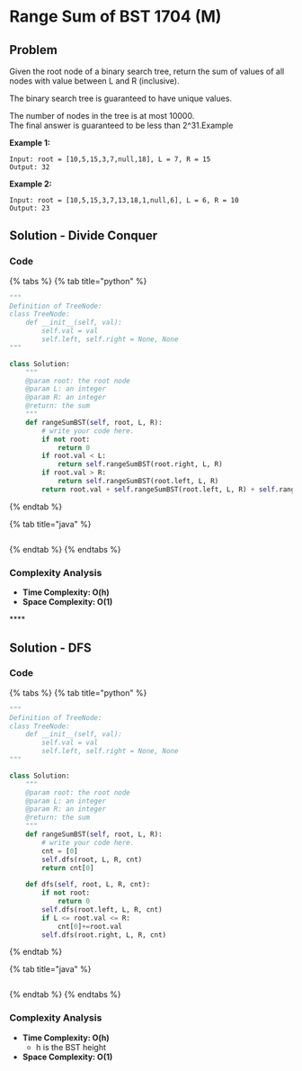 # Range Sum of BST 1704 \(M\)

## Problem

Given the root node of a binary search tree, return the sum of values of all nodes with value between L and R \(inclusive\).

The binary search tree is guaranteed to have unique values.

The number of nodes in the tree is at most 10000.  
The final answer is guaranteed to be less than 2^31.Example

**Example 1:**

```text
Input: root = [10,5,15,3,7,null,18], L = 7, R = 15
Output: 32
```

**Example 2:**

```text
Input: root = [10,5,15,3,7,13,18,1,null,6], L = 6, R = 10
Output: 23
```

## Solution - Divide Conquer

### Code

{% tabs %}
{% tab title="python" %}
```python
"""
Definition of TreeNode:
class TreeNode:
    def __init__(self, val):
        self.val = val
        self.left, self.right = None, None
"""

class Solution:
    """
    @param root: the root node
    @param L: an integer
    @param R: an integer
    @return: the sum
    """
    def rangeSumBST(self, root, L, R):
        # write your code here.
        if not root:
            return 0
        if root.val < L:
            return self.rangeSumBST(root.right, L, R)
        if root.val > R:
            return self.rangeSumBST(root.left, L, R)
        return root.val + self.rangeSumBST(root.left, L, R) + self.rangeSumBST(root.right, L, R)
```
{% endtab %}

{% tab title="java" %}
```

```
{% endtab %}
{% endtabs %}

### Complexity Analysis

* **Time Complexity: O\(h\)**
* **Space Complexity: O\(1\)**

\*\*\*\*

## Solution - DFS

### Code

{% tabs %}
{% tab title="python" %}
```python
"""
Definition of TreeNode:
class TreeNode:
    def __init__(self, val):
        self.val = val
        self.left, self.right = None, None
"""

class Solution:
    """
    @param root: the root node
    @param L: an integer
    @param R: an integer
    @return: the sum
    """
    def rangeSumBST(self, root, L, R):
        # write your code here.
        cnt = [0]
        self.dfs(root, L, R, cnt)
        return cnt[0]
    
    def dfs(self, root, L, R, cnt):
        if not root:
            return 0
        self.dfs(root.left, L, R, cnt)
        if L <= root.val <= R:
            cnt[0]+=root.val
        self.dfs(root.right, L, R, cnt)
```
{% endtab %}

{% tab title="java" %}
```

```
{% endtab %}
{% endtabs %}

### Complexity Analysis

* **Time Complexity: O\(h\)**
  * h is the BST height
* **Space Complexity: O\(1\)**

